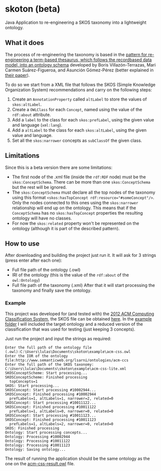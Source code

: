# skoton (beta)
Java Application to re-engineering a SKOS taxonomy into a lightweight ontology.

## What it does
The process of re-engineering the taxonomy is based in the [pattern for re-engineering a term-based thesaurus, which follows the recordbased data model, into an ontology schema](http://ontologydesignpatterns.org/wiki/Submissions:Pattern_for_re-engineering_a_term-based_thesaurus%2C_which_follows_the_recordbased_data_model%2C_into_an_ontology_schema) developed by Boris Villazón-Terrazas, Mari Carmen Suárez-Figueroa, and Asunción
Gómez-Pérez (better explained in [their paper](http://ceur-ws.org/Vol-516/pat03.pdf)).

To do so we start from a XML file that follows the SKOS (Simple Knowledge Organization System) recommendations and carry on the following steps:
1. Create an `AnnotationProperty` called `altLabel` to store the values of `skos:altLabel`.
2. Create a `OWLClass` for each `Concept`, named using the value of the `rdf:about` attribute.
3. Add a `label` to the class for each `skos:prefLabel`, using the given value and language (`xml:lang`).
4. Add a `altLabel` to the class for each `skos:altLabel`, using the given value and language.
5. Set all the `skos:narrower` concepts as `subClassOf` the given class.

## Limitations
Since this is a beta version there are some limitations:
* The first node of the .xml file (inside the `rdf:RDF` node) must be the `skos:ConceptSchema`. There can be more than one `skos:ConceptSchema` but the rest will be ignored.
* The `skos:ConceptSchema` must declare all the top nodes of the taxonomy using this format `<skos:hasTopConcept rdf:resource="#someConcept"/>`. Only the nodes connected to this ones using the `skos:narrower` relationship will end up on the ontology. This means that if the `ConceptSchema` has no `skos:hasTopConcept` properties the resulting ontology will have no classes.
* For now the `skos:related` property won't be represented on the ontology (although it is part of the described pattern).

## How to use
After downloading and building the project just run it. 
It will ask for 3 strings (press enter after each one):
* Full file path of the ontology (.owl)
* IRI of the ontology (this is the value of the `rdf:about` of the `owl:Ontology`)
* Full file path of the taxonomy (.xml)
After that it will start processing the taxonomy and finally save the ontology.

### Example
This project was developed for (and tested with) the [2012 ACM Computing Classification System](https://www.acm.org/publications/class-2012), the SKOS file can be obtained [here](http://dl.acm.org/ft_gateway.cfm?id=2371137&ftid=1290922&dwn=1).
In the [example folder](example) I will included the target ontology and a reduced version of the classification that was used for testing (just keeping 3 concepts).

Just run the project and input the strings as required:
```
Enter the full path of the ontology file (.owl):C:\Users\lulas\Documents\skoton\example\acm-css.owl
Enter the IOR of the ontology file:http://www.semanticweb.org/lsarni/ontologies/acm-ccs
Enter the full path of the SKOS taxonomy:
C:\Users\lulas\Documents\skoton\example\acm-css-lite.xml
SKOSConceptScheme: Start processing...
SKOSConceptScheme: Finished processing
  topConcepts=1
SKOS: Start processing...
SKOSConcept: Start processing #10002944...
SKOSConcept: Finished processing #10002944
  prefLabels=1, altLabels=1, narrower=2, related=0
SKOSConcept: Start processing #10011122...
SKOSConcept: Finished processing #10011122
  prefLabels=1, altLabels=0, narrower=0, related=0
SKOSConcept: Start processing #10011123...
SKOSConcept: Finished processing #10011123
  prefLabels=1, altLabels=2, narrower=0, related=0
SKOS: Finished processing
Ontology: Start processing concepts...
Ontology: Processing #10002944
Ontology: Processing #10011122
Ontology: Processing #10011123
Ontology: Saving ontology...
```

The result of running the application should be the same ontology as the one on the [acm-css-result.owl](example/acm-css-result.owl) file.


